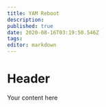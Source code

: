 ```yaml
---
title: YAM Reboot
description: 
published: true
date: 2020-08-16T03:19:50.546Z
tags: 
editor: markdown
---
```


# Header
Your content here